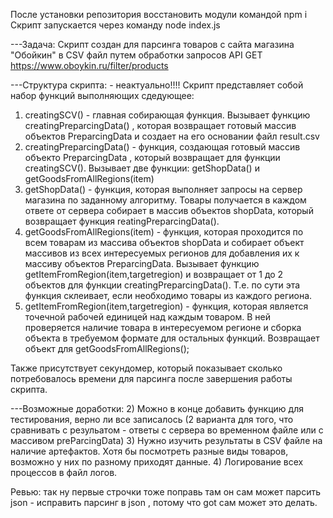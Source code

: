 После установки репозитория восстановить модули командой
npm i
Скрипт запускается через команду
node index.js

---Задача:
Скрипт создан для парсинга товаров с сайта магазина "Обойкин" в CSV файл путем обработки запросов API GET https://www.oboykin.ru/filter/products

---Структура скрипта: - неактуально!!!!
Скрипт представляет собой набор функций выполняющих сдедующее:
1) сreatingSCV() - главная собирающая функция.  Вызывает функцию creatingPreparcingData() , которая возвращает готовый массив объектов PreparcingData и создает на его основании файл result.csv
2) creatingPreparcingData() - функция, создающая  готовый массив объекто PreparcingData , который возвращает для функции сreatingSCV(). Вызывает две функции: getShopData() и getGoodsFromAllRegions(item)
3) getShopData() - функция, которая выполняет запросы на сервер магазина по заданному алгоритму. Товары получается в каждом ответе от сервера собирает в массив объектов shopData, который возвращает функция reatingPreparcingData().
4) getGoodsFromAllRegions(item) - функция, которая проходится по всем товарам из массива объектов shopData и собирает объект массивов из всех интересуемых регионов для добавления их к массиву объектов PreparcingData. Вызывает функцию getItemFromRegion(item,targetregion) и возвращает от 1 до 2 объектов для функции creatingPreparcingData(). Т.е. по сути эта функция склеивает, если необходимо товары из каждого региона.
5) getItemFromRegion(item,targetregion) - функция, которая является точечной рабочей единицей над каждым товаром. В ней проверяется наличие товара в интересуемом регионе и сборка объекта в требуемом формате для остальных функций. Возвращает объект для getGoodsFromAllRegions();

Также присутствует секундомер, который показывает сколько потребовалось времени для парсинга после завершения работы скрипта.


---Возможные доработки:
2) Можно в конце добавить функцию для тестирования, верно ли все записалось (2 варианта для того, что сравнивать с резульатом - ответы с сервера во временном файле или с массивом preParcingData)
3) Нужно изучить результаты в CSV файле на наличие артефактов. Хотя бы посмотреть разные виды товаров, возможно у них по разному приходят данные.
4) Логирование всех процессов в файл логов.



Ревью:
так ну первые строчки тоже поправь там он сам может парсить json - исправить парсинг в json , потому что got сам может это делать.